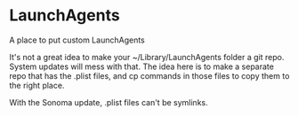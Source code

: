 # LaunchAgents

A place to put custom LaunchAgents

It's not a great idea to make your ~/Library/LaunchAgents folder a git repo.  System updates will mess with that.  The idea here is to make a separate repo that has the .plist files, and cp commands in those files to copy them to the right place.

With the Sonoma update, .plist files can't be symlinks.
